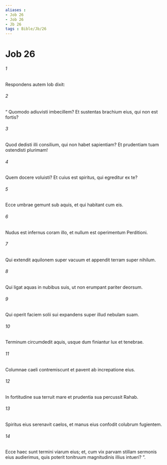 ```yaml
---
aliases : 
- Job 26
- Job 26
- Jb 26
tags : Bible/Jb/26
---
```


# Job 26

###### 1
Respondens autem Iob dixit:
###### 2
“ Quomodo adiuvisti imbecillem? Et sustentas brachium eius, qui non est fortis?
###### 3
Quod dedisti illi consilium, qui non habet sapientiam? Et prudentiam tuam ostendisti plurimam!
###### 4
Quem docere voluisti? Et cuius est spiritus, qui egreditur ex te?
###### 5
Ecce umbrae gemunt sub aquis, et qui habitant cum eis.
###### 6
Nudus est infernus coram illo, et nullum est operimentum Perditioni.
###### 7
Qui extendit aquilonem super vacuum et appendit terram super nihilum.
###### 8
Qui ligat aquas in nubibus suis, ut non erumpant pariter deorsum.
###### 9
Qui operit faciem solii sui expandens super illud nebulam suam.
###### 10
Terminum circumdedit aquis, usque dum finiantur lux et tenebrae.
###### 11
Columnae caeli contremiscunt et pavent ab increpatione eius.
###### 12
In fortitudine sua terruit mare et prudentia sua percussit Rahab.
###### 13
Spiritus eius serenavit caelos, et manus eius confodit colubrum fugientem.
###### 14
Ecce haec sunt termini viarum eius; et, cum vix parvam stillam sermonis eius audierimus, quis poterit tonitruum magnitudinis illius intueri? ”.
